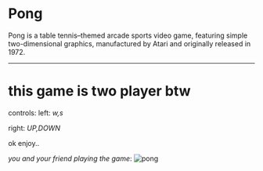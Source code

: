 # Pong
Pong is a table tennis–themed arcade sports video game, featuring simple two-dimensional graphics, manufactured by Atari and originally released in 1972.

-------

# this game is two player btw

controls:
left: *w,s*

right: *UP,DOWN*

ok enjoy..

*you and your friend playing the game*:
![pong](https://user-images.githubusercontent.com/90879002/156906457-8177ed9a-91da-40ec-8ba0-26547be66ff9.gif)
